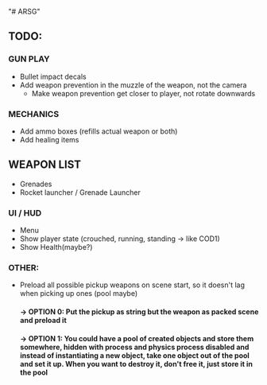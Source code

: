 "# ARSG" 
## TODO:

### GUN PLAY
 - Bullet impact decals
 - Add weapon prevention in the muzzle of the weapon, not the camera
	- Make weapon prevention get closer to player, not rotate downwards

### MECHANICS
 - Add ammo boxes (refills actual weapon or both)
 - Add healing items

## WEAPON LIST
 - Grenades
 - Rocket launcher / Grenade Launcher
 
### UI / HUD
 - Menu
 - Show player state (crouched, running, standing -> like COD1)
 - Show Health(maybe?)
 
### OTHER:
 - Preload all possible pickup weapons on scene start, so it doesn't lag when picking up ones (pool maybe)
 	#### -> OPTION 0: Put the pickup as string but the weapon as packed scene and preload it
	#### -> OPTION 1: You could have a pool of created objects and store them somewhere, hidden with process and physics process disabled and instead of instantiating a new object, take one object out of the pool and set it up. When you want to destroy it, don't free it, just store it in the pool 